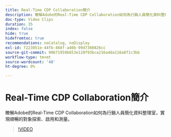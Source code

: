```yaml
---
title: Real-Time CDP Collaboration簡介
description: 瞭解Adobe的Real-Time CDP Collaboration如何為行銷人員簡化資料整理室，實現順暢的對象探索、啟用和測量。
doc-type: Video Clips
duration: 35
index: false
hide: true
hidefromtoc: true
recommendations: noCatalog, noDisplay
exl-id: f223051e-44fb-468f-a40b-99d7360826cc
source-git-commit: 90671959b653e120f93bca216a4da116a8f1c3bb
workflow-type: tm+mt
source-wordcount: '48'
ht-degree: 0%

---
```


# Real-Time CDP Collaboration簡介

瞭解Adobe的Real-Time CDP Collaboration如何為行銷人員簡化資料整理室，實現順暢的對象探索、啟用和測量。

<!-- 65_OS511_3442426_34_introduction-to-realtime-cdp-collaboration -->
>[!VIDEO](https://video.tv.adobe.com/v/3459978/?learn=on&enablevpops=true&captions=chi_hant)
